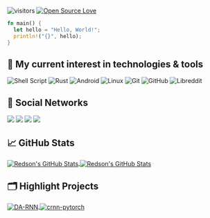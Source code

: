 <!--
Copied from Mamutal.
Github: https://github.com/mamutal91
-->

![visitors](https://visitor-badge.laobi.icu/badge?page_id=RedsonBr140.RedsonBr140)
[![Open Source Love](https://badges.frapsoft.com/os/v1/open-source.svg?v=102)](https://github.com/ellerbrock/open-source-badge/)

```rs
fn main() {
  let hello = "Hello, World!";
  println!("{}", hello);
}
```
<!--
## 📝 My project

<a href="https://github.com/Tuwave-Linux/repository"><img alt="SourceForge" src="https://img.shields.io/sourceforge/dm/tuwave/repo?label=Tuwave%20Repository&style=for-the-badge"></a>
<a href="https://www.buymeacoffee.com/Tuwave"><img alt="BuyMeACoffee" src="https://img.shields.io/badge/Buy%20Me%20a%20Coffee-ffdd00?style=for-the-badge&logo=buy-me-a-coffee&logoColor=black" /></a>
-->
## 🔧 My current interest in technologies & tools

<img alt="Shell Script" src="https://img.shields.io/badge/shell_script-%23121011.svg?style=for-the-badge&logo=gnu-bash&logoColor=white"/> <img alt="Rust" src="https://img.shields.io/badge/Rust-white.svg?style=for-the-badge&logo=rust&logoColor=red"/> <img alt="Android" src="https://img.shields.io/badge/Android-3DDC84?style=for-the-badge&logo=android&logoColor=white" /> <img alt="Linux" src="https://img.shields.io/badge/Linux-FCC624?style=for-the-badge&logo=linux&logoColor=black"> <img alt="Git" src="https://img.shields.io/badge/git-%23F05033.svg?style=for-the-badge&logo=git&logoColor=white"/> <img alt="GitHub" src="https://img.shields.io/badge/github-%23121011.svg?style=for-the-badge&logo=github&logoColor=white"/> <img alt="Libreddit" src="https://img.shields.io/badge/Libreddit-%23FF4500.svg?style=for-the-badge&logo=Reddit&logoColor=white"/> 

## 📱 Social Networks

<div>
  <a href="https://www.instagram.com/redson.uss/" target="_blank"><img src="https://img.shields.io/badge/-Instagram-%23E4405F?style=for-the-badge&logo=instagram&logoColor=white" target="_blank"></a>
 	<a href="https://www.twitch.tv/RedsonBr1" target="_blank"><img src="https://img.shields.io/badge/Twitch-9146FF?style=for-the-badge&logo=twitch&logoColor=white" target="_blank"></a>
  <a href = "mailto:redson@riseup.net"><img src="https://img.shields.io/badge/-Mail-%23333?style=for-the-badge&logo=gmail&logoColor=white" target="_blank"></a>
  <a href="https://t.me/RedsonBr" target="_blank"><img src="https://img.shields.io/badge/-Telegram-%230077B5?style=for-the-badge&logo=telegram&logoColor=white" target="_blank"></a> 
</div>

## &#x1f4c8; GitHub Stats

<a href="https://github.com/RedsonBr140/RedsonBr140">
  <img align="center" src="https://github-readme-stats.vercel.app/api/top-langs/?username=RedsonBr140&hide=c,matlab,assembly&title_color=6aa6f8&text_color=8a919a&icon_color=6aa6f8&bg_color=22272e" alt="Redson's GitHub Stats" />
</a>

<a href="https://github.com/RedsonBr140/RedsonBr140">
  <img align="center" src="https://github-readme-stats.vercel.app/api?username=RedsonBr140&show_icons=true&line_height=27&count_private=true&title_color=6aa6f8&text_color=8a919a&icon_color=6aa6f8&bg_color=22272e" alt="Redson's GitHub Stats" />
</a>

## 🗂️ Highlight Projects

<a href="https://github.com/RedsonBr140/ppfetch-rs">
  <img align="center" src="https://github-readme-stats.vercel.app/api/pin/?username=RedsonBr140&repo=ppfetch-rs&show_icons=true&line_height=27&title_color=6aa6f8&text_color=8a919a&icon_color=6aa6f8&bg_color=22272e" alt="DA-RNN" />
</a>

<a href="https://github.com/RedsonBr140/telegram-bot">
  <img align="center" src="https://github-readme-stats.vercel.app/api/pin/?username=RedsonBr140&repo=telegram-bot&show_icons=true&line_height=27&title_color=6aa6f8&text_color=8a919a&icon_color=6aa6f8&bg_color=22272e" alt="crnn-pytorch" />
</a>
<!--
## 📚 My Blog:
!-- FEED:START --
- [Migração para o XMPP](https://opentechlife.tk/posts/migracao-para-o-xmpp/)
- [Chrome OS Flex, Chrome OS para qualquer um!!](https://opentechlife.tk/posts/chrome-os-flex-chrome-os-para-qualquer-um/)
- [Godot 4.0 Está Chegando, e Com Suporte Ao Vulkan](https://opentechlife.tk/posts/godot-4.0-esta-chegando,-e-com-suporte-ao-vulkan/)
- [Como burlar o banimento do Telegram nos países](https://opentechlife.tk/posts/como-burlar-o-banimento-do-telegram/)
- [Wallpaper Animado em Linux](https://opentechlife.tk/posts/wallpaper-animado-em-linux/)
!-- FEED:END --

-->
